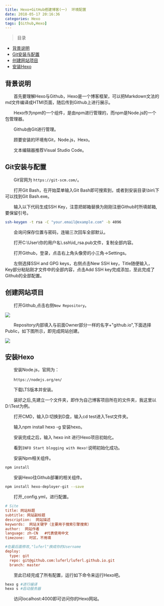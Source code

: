 ```yaml
---
title: Hexo+GitHub搭建博客(一)  环境配置
date: 2018-05-17 20:16:36
categories: Hexo
tags: [Github,Hexo]
---
```



>目录

* [背景说明](#背景说明)
* [Git安装与配置](#git安装与配置)
* [创建网站项目](#创建网站项目)
* [安装Hexo](#安装hexo)

## 背景说明

&emsp;&emsp;首先要理解Hexo与Github，Hexo是一个博客框架，可以把Markdown文法的md文件编译成HTMl页面，随后传到Github上进行展示。

&emsp;&emsp;Hexo作为npm的一个组件，是由npm进行管理的，而npm是Node.js的一个包管理器。

&emsp;&emsp;Github由Git进行管理。

&emsp;&emsp;顾要安装的环境有Git，Node.js，Hexo。

&emsp;&emsp;文本编辑器推荐Visual Studio Code。

## Git安装与配置

&emsp;&emsp;Git官网为 `https://git-scm.com/`。

&emsp;&emsp;打开Git Bash，在开始菜单输入Git Bash即可搜索到，或者到安装目录\bin\下可以找到Git Bash.exe。

&emsp;&emsp;输入以下代码生成SSH Key，注意把邮箱替换为刚刚注册Github时所填邮箱,要保留引号。

```bash
ssh-keygen -t rsa -C "your.email@example.com" -b 4096
```

&emsp;&emsp;会询问保存位置与密码，连输三次回车全部默认。

&emsp;&emsp;打开C:\User\你的用户名\\.ssh\id_rsa.pub文件，复制全部内容。

&emsp;&emsp;打开Github，登录，点击右上角头像旁的小三角->Settings。

&emsp;&emsp;左侧选择SSH and GPG keys，右侧点击New SSH key，Title随便输入，Key部分粘贴刚才文件中的全部内容，点击Add SSH key完成添加，至此完成了Github的全部配置。

## 创建网站项目

&emsp;&emsp;打开Github,点击右侧`New Repository`。

![](https://pic.lufer.cc:8089/images/2021/03/15/e4zAeO.png)

&emsp;&emsp;Repository内部填入与前面Owner部分一样的名字+"github.io",下面选择Public，如下图所示，即完成网站创建。

![](https://pic.lufer.cc:8089/images/2021/03/15/e4zCS1.png)

## 安装Hexo

&emsp;&emsp;安装Node.js，官网为：

&emsp;&emsp;`https://nodejs.org/en/`

&emsp;&emsp;下载LTS版本并安装。

&emsp;&emsp;装好之后,先建立一个文件夹，即作为自己博客项目所在的文件夹，我这里以D:\Test为例。

&emsp;&emsp;打开CMD，输入D:切换到D盘，输入cd test进入Test文件夹。

&emsp;&emsp;输入npm install hexo -g 安装hexo。

&emsp;&emsp;安装完成之后，输入 hexo init 进行Hexo项目初始化。

&emsp;&emsp;看到`INFO Start blogging with Hexo!`说明初始化成功。

&emsp;&emsp;安装Npm相关组件。

```bash
npm install
```

&emsp;&emsp;安装Hexo往Github部署的相关组件。

```bash
npm install hexo-deployer-git --save
```

&emsp;&emsp;打开_config.yml，进行配置。
```ini
# Site
title: 网站标题
subtitle: 网站副标题
description:  网站描述
keywords:  网站关键字（主要用于搜索引擎搜索）
author:  网站作者
language: zh-CN   #代表使用中文
timezone:  时区，不用填

#在最后面修改,"luferl"换成你的Username
deploy:
  type: git
  repo: git@github.com:luferl/luferl.github.io.git
  branch: master

```

&emsp;&emsp;至此已经完成了所有配置，运行如下命令来运行Hexo吧。
```bash
hexo g #进行编译
hexo s #启动服务器
```
&emsp;&emsp;访问localhost:4000即可访问你的Hexo网站。